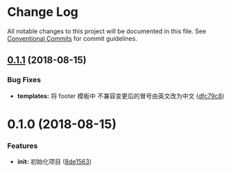 # Change Log

All notable changes to this project will be documented in this file.
See [Conventional Commits](https://conventionalcommits.org) for commit guidelines.

<a name="0.1.1"></a>
## [0.1.1](https://github.com/uedlinker/conventional-changelog/compare/@uedlinker/conventional-changelog-uedlinker@0.1.0...@uedlinker/conventional-changelog-uedlinker@0.1.1) (2018-08-15)


### Bug Fixes

* **templates:** 将 footer 模板中 不兼容变更后的冒号由英文改为中文 ([dfc79c8](https://github.com/uedlinker/conventional-changelog/commit/dfc79c8))





<a name="0.1.0"></a>
# 0.1.0 (2018-08-15)


### Features

* **init:** 初始化项目 ([8de1563](https://github.com/uedlinker/conventional-changelog/commit/8de1563))
